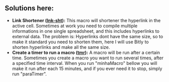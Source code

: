 ## Solutions here:

- **Link Shortener ([lnk-sht](https://github.com/cfprocha/codigos/blob/main/VBA/Excel/lnk-sht.md)):**
  This macro will shortener the hyperlink in the active cell. Sometimes at work you need to compile multiple informations in one  single spreadsheet, and this includes hyperlinks to external data. The  problem is: Hyperlinks dont have the same size, so to make it standard  you need to shorten them, here I will use Bitly to shorten hyperlinks  and make all the same size. 
- **Create a timer to run a macro ([tmr](https://github.com/cfprocha/codigos/blob/main/VBA/Excel/tmr.md)):**
  A macro will be run after a certain time. Sometimes you create a macro you want to run several times, after a  specified time interval. When you run "minhaMacro" bellow you will make it run after each 15  minutes, and if you ever need it to stop, simply run "paraTimer". 